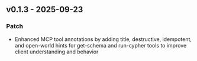 ## v0.1.3 - 2025-09-23
### Patch
* Enhanced MCP tool annotations by adding title, destructive, idempotent, and open-world hints for get-schema and run-cypher tools to improve client understanding and behavior
